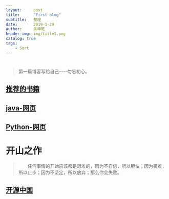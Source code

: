 ```yaml
---
layout:     post
title:      "First blog"
subtitle:   整理
date:       2019-1-29
author:     朱坤乾
header-img: img/title1.png
catalog: true
tags:
    - Sort
---
```


# 

>第一篇博客写给自己----勿忘初心。

## [推荐的书籍](https://book.douban.com/subject/2567698/)

## [java-网页](https://www.zhihu.com/question/28477388)

## [Python-网页](http://cn.python-requests.org/zh_CN/latest/)

# 开山之作

>　　任何事情的开始应该都是艰难的，因为不自信，所以胆怯；因为畏难，所以止步；因为不坚定，所以放弃；那么你会失败。

## [开源中国](https://www.oschina.net/)